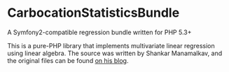 CarbocationStatisticsBundle
===========================

A Symfony2-compatible regression bundle written for PHP 5.3+

This is a pure-PHP library that implements multivariate linear regression using linear algebra. The source was written by Shankar Manamalkav, and the original files can be found [on his blog](http://mnshankar.wordpress.com/2011/05/01/regression-analysis-with-php/).
